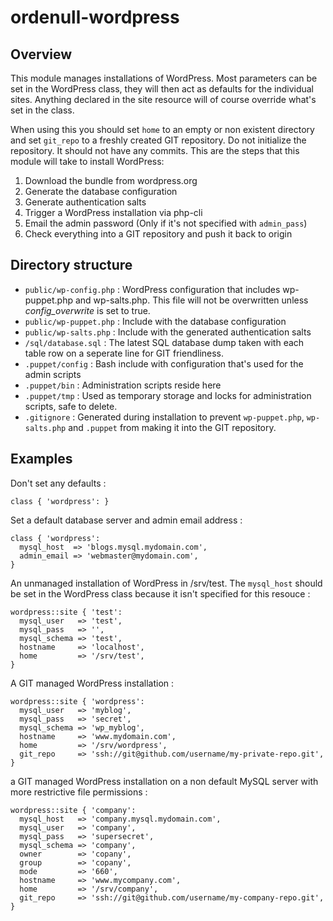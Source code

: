 # ordenull-wordpress

## Overview

This module manages installations of WordPress. Most parameters can be set in the WordPress class,
they will then act as defaults for the individual sites. Anything declared in the site resource
will of course override what's set in the class.

When using this you should set `home` to an empty or non existent directory and set `git_repo` to
a freshly created GIT repository. Do not initialize the repository. It should not have any commits.
This are the steps that this module will take to install WordPress:

 1. Download the bundle from wordpress.org
 2. Generate the database configuration
 3. Generate authentication salts
 4. Trigger a WordPress installation via php-cli
 5. Email the admin password (Only if it's not specified with `admin_pass`)
 6. Check everything into a GIT repository and push it back to origin

## Directory structure

* `public/wp-config.php` : WordPress configuration that includes wp-puppet.php and wp-salts.php. This file will not be overwritten unless *config_overwrite* is set to true.
* `public/wp-puppet.php` : Include with the database configuration
* `public/wp-salts.php` : Include with the generated authentication salts
* `/sql/database.sql` : The latest SQL database dump taken with each table row on a seperate line for GIT friendliness.
* `.puppet/config` : Bash include with configuration that's used for the admin scripts
* `.puppet/bin` : Administration scripts reside here
* `.puppet/tmp` : Used as temporary storage and locks for administration scripts, safe to delete.
* `.gitignore` : Generated during installation to prevent `wp-puppet.php`, `wp-salts.php` and `.puppet` from making it into the GIT repository.

## Examples

Don't set any defaults :

    class { 'wordpress': }

Set a default database server and admin email address :  

    class { 'wordpress':
      mysql_host  => 'blogs.mysql.mydomain.com',
      admin_email => 'webmaster@mydomain.com',
    }

An unmanaged installation of WordPress in /srv/test. The `mysql_host` should be
set in the WordPress class because it isn't specified for this resouce :

    wordpress::site { 'test':
      mysql_user   => 'test',
      mysql_pass   => '',
      mysql_schema => 'test',
      hostname     => 'localhost',
      home         => '/srv/test',
    }

A GIT managed WordPress installation :

    wordpress::site { 'wordpress':
      mysql_user   => 'myblog',
      mysql_pass   => 'secret',
      mysql_schema => 'wp_myblog',
      hostname     => 'www.mydomain.com',
      home         => '/srv/wordpress',
      git_repo     => 'ssh://git@github.com/username/my-private-repo.git',
    }

a GIT managed WordPress installation on a non default MySQL server with more
restrictive file permissions :

    wordpress::site { 'company':
      mysql_host   => 'company.mysql.mydomain.com',
      mysql_user   => 'company',
      mysql_pass   => 'supersecret',
      mysql_schema => 'company',
      owner        => 'copany',
      group        => 'copany',
      mode         => '660',
      hostname     => 'www.mycompany.com',
      home         => '/srv/company',
      git_repo     => 'ssh://git@github.com/username/my-company-repo.git',
    }
